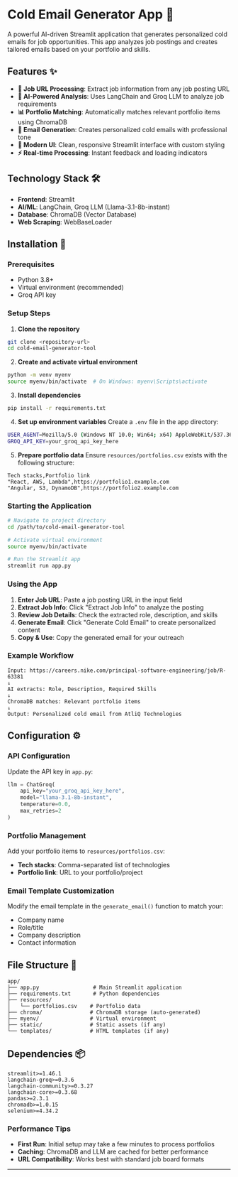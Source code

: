 # Cold Email Generator App 📧

A powerful AI-driven Streamlit application that generates personalized cold emails for job opportunities. This app analyzes job postings and creates tailored emails based on your portfolio and skills.

## Features ✨

- **🔗 Job URL Processing**: Extract job information from any job posting URL
- **🤖 AI-Powered Analysis**: Uses LangChain and Groq LLM to analyze job requirements
- **📊 Portfolio Matching**: Automatically matches relevant portfolio items using ChromaDB
- **📧 Email Generation**: Creates personalized cold emails with professional tone
- **🎨 Modern UI**: Clean, responsive Streamlit interface with custom styling
- **⚡ Real-time Processing**: Instant feedback and loading indicators

## Technology Stack 🛠️

- **Frontend**: Streamlit
- **AI/ML**: LangChain, Groq LLM (Llama-3.1-8b-instant)
- **Database**: ChromaDB (Vector Database)
- **Web Scraping**: WebBaseLoader

## Installation 🚀

### Prerequisites
- Python 3.8+
- Virtual environment (recommended)
- Groq API key

### Setup Steps

1. **Clone the repository**
```bash
git clone <repository-url>
cd cold-email-generator-tool
```

2. **Create and activate virtual environment**
```bash
python -m venv myenv
source myenv/bin/activate  # On Windows: myenv\Scripts\activate
```

3. **Install dependencies**
```bash
pip install -r requirements.txt
```

4. **Set up environment variables**
Create a `.env` file in the app directory:
```bash
USER_AGENT=Mozilla/5.0 (Windows NT 10.0; Win64; x64) AppleWebKit/537.36
GROQ_API_KEY=your_groq_api_key_here
```

5. **Prepare portfolio data**
Ensure `resources/portfolios.csv` exists with the following structure:
```csv
Tech stacks,Portfolio link
"React, AWS, Lambda",https://portfolio1.example.com
"Angular, S3, DynamoDB",https://portfolio2.example.com
```

### Starting the Application
```bash
# Navigate to project directory
cd /path/to/cold-email-generator-tool

# Activate virtual environment
source myenv/bin/activate

# Run the Streamlit app
streamlit run app.py
```

### Using the App

1. **Enter Job URL**: Paste a job posting URL in the input field
2. **Extract Job Info**: Click "Extract Job Info" to analyze the posting
3. **Review Job Details**: Check the extracted role, description, and skills
4. **Generate Email**: Click "Generate Cold Email" to create personalized content
5. **Copy & Use**: Copy the generated email for your outreach

### Example Workflow

```
Input: https://careers.nike.com/principal-software-engineering/job/R-63381
↓
AI extracts: Role, Description, Required Skills
↓
ChromaDB matches: Relevant portfolio items
↓
Output: Personalized cold email from AtliQ Technologies
```

## Configuration ⚙️

### API Configuration
Update the API key in `app.py`:
```python
llm = ChatGroq(
    api_key="your_groq_api_key_here",
    model="llama-3.1-8b-instant",
    temperature=0.0,
    max_retries=2
)
```

### Portfolio Management
Add your portfolio items to `resources/portfolios.csv`:
- **Tech stacks**: Comma-separated list of technologies
- **Portfolio link**: URL to your portfolio/project

### Email Template Customization
Modify the email template in the `generate_email()` function to match your:
- Company name
- Role/title
- Company description
- Contact information

## File Structure 📁

```
app/
├── app.py                 # Main Streamlit application
├── requirements.txt       # Python dependencies
├── resources/
│   └── portfolios.csv    # Portfolio data
├── chroma/               # ChromaDB storage (auto-generated)
├── myenv/                # Virtual environment
├── static/               # Static assets (if any)
└── templates/            # HTML templates (if any)
```

## Dependencies 📦

```
streamlit>=1.46.1
langchain-groq>=0.3.6
langchain-community>=0.3.27
langchain-core>=0.3.68
pandas>=2.3.1
chromadb>=1.0.15
selenium>=4.34.2
```

### Performance Tips

- **First Run**: Initial setup may take a few minutes to process portfolios
- **Caching**: ChromaDB and LLM are cached for better performance
- **URL Compatibility**: Works best with standard job board formats

---
